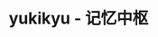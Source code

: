 ---
home: true
lang: zh-CN
title: yukikyu - 记忆中枢
description: 脑子记不住
heroImage: /home-backgroud-image.png
tagline: 翻阅，翻阅，翻阅～～

---